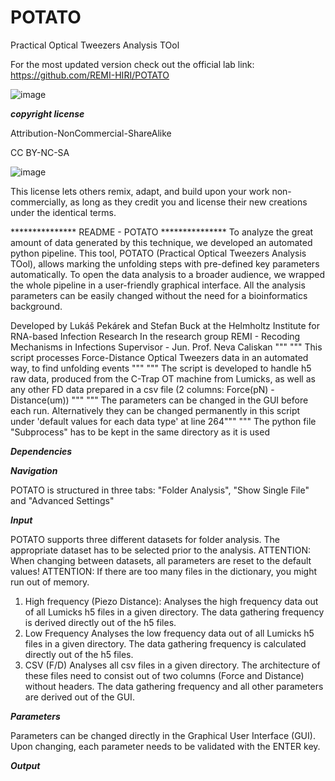 # POTATO
Practical Optical Tweezers Analysis TOol

For the most updated version check out the official lab link:
https://github.com/REMI-HIRI/POTATO 




![image](https://user-images.githubusercontent.com/59534208/116917246-af18d980-ac4e-11eb-99fe-b86c5fce546a.png)

***copyright license***

Attribution-NonCommercial-ShareAlike

CC BY-NC-SA

![image](https://user-images.githubusercontent.com/59534208/141326328-f8ba55ef-3f27-43a0-ae4b-be74df46e57f.png)

This license lets others remix, adapt, and build upon your work non-commercially, as long as they credit you and license their new creations under the identical terms.




*************** README - POTATO ***************
To analyze the great amount of data generated by this technique, we developed an automated python pipeline. This tool, POTATO (Practical Optical Tweezers Analysis TOol), allows marking the unfolding steps with pre-defined key parameters automatically. To open the data analysis to a broader audience, we wrapped the whole pipeline in a user-friendly graphical interface. All the analysis parameters can be easily changed without the need for a bioinformatics background. 

Developed by Lukáš Pekárek and Stefan Buck at the Helmholtz Institute for RNA-based Infection Research
    In the research group REMI - Recoding Mechanisms in Infections
    Supervisor - Jun. Prof. Neva Caliskan """
""" This script processes Force-Distance Optical Tweezers data in an automated way, to find unfolding events """
""" The script is developed to handle h5 raw data, produced from the C-Trap OT machine from Lumicks,
    as well as any other FD data prepared in a csv file (2 columns: Force(pN) - Distance(um)) """
""" The parameters can be changed in the GUI before each run.
    Alternatively they can be changed permanently in this script under 'default values for each data type' at line 264"""
""" The python file "Subprocess" has to be kept in the same directory as it is used

***Dependencies***


***Navigation***

POTATO is structured in three tabs: "Folder Analysis", "Show Single File" and "Advanced Settings"


***Input***

POTATO supports three different datasets for folder analysis.
The appropriate dataset has to be selected prior to the analysis.
ATTENTION: When changing between datasets, all parameters are reset to the default values!
ATTENTION: If there are too many files in the dictionary, you might run out of memory.

1) High frequency (Piezo Distance):
      Analyses the high frequency data out of all Lumicks h5 files in a given directory.
      The data gathering frequency is derived directly out of the h5 files.
2) Low Frequency
      Analyses the low frequency data out of all Lumicks h5 files in a given directory.
      The data gathering frequency is calculated directly out of the h5 files.
3) CSV (F/D)
      Analyses all csv files in a given directory.
      The architecture of these files need to consist out of two columns (Force and Distance) without headers.
      The data gathering frequency and all other parameters are derived out of the GUI.


***Parameters***

Parameters can be changed directly in the Graphical User Interface (GUI).
Upon changing, each parameter needs to be validated with the ENTER key.


***Output***
